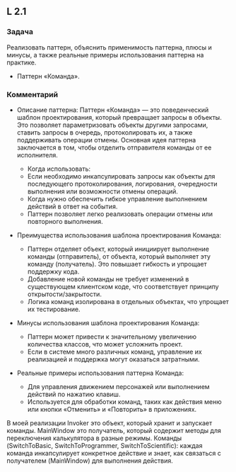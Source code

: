 ## L 2.1

### Задача
Реализовать паттерн, объяснить применимость паттерна, плюсы и минусы, 
а также реальные примеры использования паттерна на практике.
* Паттерн «Команда».

### Комментарий
* Описание паттерна:
  Паттерн «Команда» — это поведенческий шаблон проектирования, который превращает запросы в объекты. 
  Это позволяет параметризовать объекты другими запросами, ставить запросы в очередь, протоколировать их, 
  а также поддерживать операции отмены. Основная идея паттерна заключается в том, чтобы отделить отправителя 
  команды от ее исполнителя.

  * Когда использовать:
  -  Если необходимо инкапсулировать запросы как объекты для последующего протоколирования, логирования, очередности выполнения или возможности отмены операций.
  - Когда нужно обеспечить гибкое управление выполнением действий в ответ на события.
  - Паттерн позволяет легко реализовать операции отмены или повторного выполнения.

* Преимущества использования шаблона проектирования Команда:
  -  Паттерн отделяет объект, который инициирует выполнение команды (отправитель), от объекта, который выполняет эту команду (получатель). Это повышает гибкость и упрощает поддержку кода.
  - Добавление новой команды не требует изменений в существующем клиентском коде, что соответствует принципу открытости/закрытости.
  - Логика команд изолирована в отдельных объектах, что упрощает их тестирование.

* Минусы использования шаблона проектирования Команда:
  - Паттерн может привести к значительному увеличению количества классов, что может усложнить проект.
  - Если в системе много различных команд, управление их реализацией и поддержка могут оказаться затратными.

* Реальные примеры использования паттерна Команда:
  - Для управления движением персонажей или выполнением действий по нажатию клавиш.
  - Используется для обработки команд, таких как действия меню или кнопки «Отменить» и «Повторить» в приложениях.


В моей реализации Invoker это объект, который хранит и запускает команды.  MainWindow это получатель, который 
содержит методы для переключения калькулятора в разные режимы. Команды (SwitchToBasic, SwitchToProgrammer, 
SwitchToScientific): каждая команда инкапсулирует конкретное действие и знает, как связаться с получателем (MainWindow) для выполнения действия.